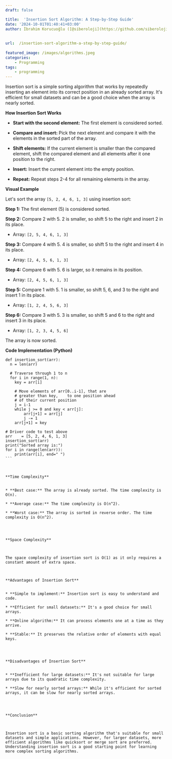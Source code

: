 ```yaml
---
draft: false

title:  'Insertion Sort Algorithm: A Step-by-Step Guide'
date: '2024-10-01T01:40:41+03:00'
author: İbrahim Korucuoğlu ([@siberoloji](https://github.com/siberoloji))
 
 
url:  /insertion-sort-algorithm-a-step-by-step-guide/
 
featured_image: /images/algorithms.jpeg
categories:
    - Programming
tags:
    - programming
---
```



Insertion sort is a simple sorting algorithm that works by repeatedly inserting an element into its correct position in an already sorted array. It's efficient for small datasets and can be a good choice when the array is nearly sorted.



**How Insertion Sort Works**


* **Start with the second element:** The first element is considered sorted.

* **Compare and insert:** Pick the next element and compare it with the elements in the sorted part of the array.

* **Shift elements:** If the current element is smaller than the compared element, shift the compared element and all elements after it one position to the right.

* **Insert:** Insert the current element into the empty position.

* **Repeat:** Repeat steps 2-4 for all remaining elements in the array.




**Visual Example**



Let's sort the array `[5, 2, 4, 6, 1, 3]` using insertion sort:



**Step 1:** The first element (5) is considered sorted.



**Step 2:** Compare 2 with 5. 2 is smaller, so shift 5 to the right and insert 2 in its place.


* Array: `[2, 5, 4, 6, 1, 3]`




**Step 3:** Compare 4 with 5. 4 is smaller, so shift 5 to the right and insert 4 in its place.


* Array: `[2, 4, 5, 6, 1, 3]`




**Step 4:** Compare 6 with 5. 6 is larger, so it remains in its position.


* Array: `[2, 4, 5, 6, 1, 3]`




**Step 5:** Compare 1 with 5. 1 is smaller, so shift 5, 6, and 3 to the right and insert 1 in its place.


* Array: `[1, 2, 4, 5, 6, 3]`




**Step 6:** Compare 3 with 5. 3 is smaller, so shift 5 and 6 to the right and insert 3 in its place.


* Array: `[1, 2, 3, 4, 5, 6]`




The array is now sorted.



**Code Implementation (Python)**


<!-- wp:code -->
<pre class="wp-block-code"><code lang="python" class="language-python">def insertion_sort(arr):
  n = len(arr)

  # Traverse through 1 to n
  for i in range(1, n):
    key = arr[i]

    # Move elements of arr[0..i-1], that are
    # greater than key,    to one position ahead
    # of their current position
    j = i-1
    while j &gt;= 0 and key &lt; arr[j]:
        arr[j+1] = arr[j]
        j -= 1
    arr[j+1] = key

# Driver code to test above
arr    = [5, 2, 4, 6, 1, 3]
insertion_sort(arr)
print("Sorted array is:")
for i in range(len(arr)):
    print(arr[i], end=" ")
```



**Time Complexity**


* **Best case:** The array is already sorted. The time complexity is O(n).

* **Average case:** The time complexity is O(n^2).

* **Worst case:** The array is sorted in reverse order. The time complexity is O(n^2).




**Space Complexity**



The space complexity of insertion sort is O(1) as it only requires a constant amount of extra space.



**Advantages of Insertion Sort**


* **Simple to implement:** Insertion sort is easy to understand and code.

* **Efficient for small datasets:** It's a good choice for small arrays.

* **Online algorithm:** It can process elements one at a time as they arrive.

* **Stable:** It preserves the relative order of elements with equal keys.




**Disadvantages of Insertion Sort**


* **Inefficient for large datasets:** It's not suitable for large arrays due to its quadratic time complexity.

* **Slow for nearly sorted arrays:** While it's efficient for sorted arrays, it can be slow for nearly sorted arrays.




**Conclusion**



Insertion sort is a basic sorting algorithm that's suitable for small datasets and simple applications. However, for larger datasets, more efficient algorithms like quicksort or merge sort are preferred. Understanding insertion sort is a good starting point for learning more complex sorting algorithms.
